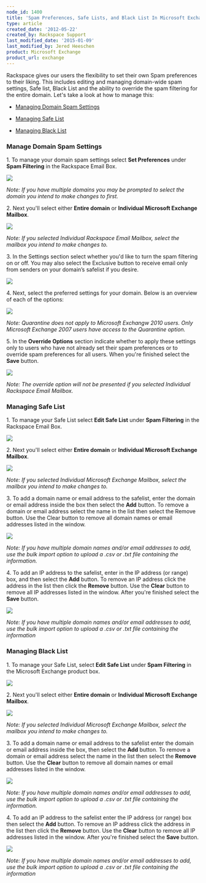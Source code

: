 ```yaml
---
node_id: 1400
title: 'Spam Preferences, Safe Lists, and Black List In Microsoft Exchange'
type: article
created_date: '2012-05-22'
created_by: Rackspace Support
last_modified_date: '2015-01-09'
last_modified_by: Jered Heeschen
product: Microsoft Exchange
product_url: exchange
---
```


Rackspace gives our users the flexibility to set their own Spam
preferences to their liking. This includes editing and managing
domain-wide spam settings, Safe list, Black List and the ability to
override the spam filtering for the entire domain. Let's take a look at
how to manage this:

-   [Managing Domain Spam Settings](#ManageDomain)

<!-- -->

-   [Managing Safe List](#SafeList)

<!-- -->

-   [Managing Black List](#Blacklist)

### Manage Domain Spam Settings

1\. To manage your domain spam settings select **Set Preferences** under
**Spam Filtering** in the Rackspace Email Box.

![](http://c15043053.r53.cf2.rackcdn.com/SpamHex.png)

*Note: If you have multiple domains you may be prompted to select the
domain you intend to make changes to first.*

2\. Next you'll select either **Entire domain** or **Individual Microsoft
Exchange Mailbox**.

![](http://c15043053.r53.cf2.rackcdn.com/SpamHexDos.png)

*Note: If you selected Individual Rackspace Email Mailbox, select the
mailbox you intend to make changes to.*

3\. In the Settings section select whether you'd like to turn the spam
filtering on or off. You may also select the Exclusive button to receive
email only from senders on your domain&rsquo;s safelist if you desire.

![](http://c15043053.r53.cf2.rackcdn.com/SpamHex6.png)

4\. Next, select the preferred settings for your domain. Below is an
overview of each of the options:

![](http://c15043053.r53.cf2.rackcdn.com/SpamHex3.png)

*Note: Quarantine does not apply to Microsoft Exchangw 2010 users. Only
Microsoft Exchange 2007 users have access to the Quarantine option.*

5\. In the **Override Options** section indicate whether to apply these
settings only to users who have not already set their spam preferences
or to override spam preferences for all users. When you're finished
select the **Save** button.

![](http://c15043053.r53.cf2.rackcdn.com/OverrideOptions.png)

*Note: The override option will not be presented if you selected
Individual Rackspace Email Mailbox.*

### Managing Safe List

1\. To manage your Safe List select **Edit Safe List** under **Spam
Filtering** in the Rackspace Email Box.

![](http://c15043053.r53.cf2.rackcdn.com/SpamHex5.png)

2\. Next you'll select either **Entire domain** or **Individual Microsoft
Exchange Mailbox**.

![](http://c15043053.r53.cf2.rackcdn.com/SpamHexDos.png)

*Note: If you selected Individual Microsoft Exchange Mailbox, select the
mailbox you intend to make changes to.*

3\. To add a domain name or email address to the safelist, enter the
domain or email address inside the box then select the **Add** button.
To remove a domain or email address select the name in the list then
select the Remove button. Use the Clear button to remove all domain
names or email addresses listed in the window.

![](http://c15043053.r53.cf2.rackcdn.com/EditSafeList3.png)

*Note: If you have multiple domain names and/or email addresses to add,
use the bulk import option to upload a .csv or .txt file containing the
information.*

4\. To add an IP address to the safelist, enter in the IP address (or
range) box, and then select the **Add** button. To remove an IP address
click the address in the list then click the **Remove** button. Use the
**Clear** button to remove all IP addresses listed in the window. After
you're finished select the **Save** button.

![](http://c15043053.r53.cf2.rackcdn.com/EditSafeList4.png)

*Note: If you have multiple domain names and/or email addresses to add,
use the bulk import option to upload a .csv or .txt file containing the
information*

### Managing Black List

1\. To manage your Safe List, select **Edit Safe List** under **Spam
Filtering** in the Microsoft Exchange product box.

![](http://c15043053.r53.cf2.rackcdn.com/SpamHex4.png)

2\. Next you'll select either **Entire domain** or **Individual Microsoft
Exchange Mailbox**.

![](http://c15043053.r53.cf2.rackcdn.com/SpamHexDos.png)

*Note: If you selected Individual Microsoft Exchange Mailbox, select the
mailbox you intend to make changes to.*

3\. To add a domain name or email address to the safelist enter the
domain or email address inside the box, then select the **Add** button.
To remove a domain or email address select the name in the list then
select the **Remove** button. Use the **Clear** button to remove all
domain names or email addresses listed in the window.

![](http://c15043053.r53.cf2.rackcdn.com/EditBlackList3.png)

*Note: If you have multiple domain names and/or email addresses to add,
use the bulk import option to upload a .csv or .txt file containing the
information.*

4\. To add an IP address to the safelist enter the IP address (or range)
box then select the **Add** button. To remove an IP address click the
address in the list then click the **Remove** button. Use
the **Clear** button to remove all IP addresses listed in the window.
After you're finished select the **Save** button.

![](http://c15043053.r53.cf2.rackcdn.com/EditBlackList4.png)

*Note: If you have multiple domain names and/or email addresses to add,
use the bulk import option to upload a .csv or .txt file containing the
information*

